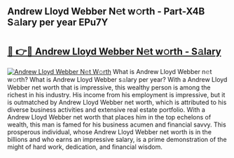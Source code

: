 ## Andrew Lloyd Webber N𝚎t w𝚘rth - Part-X4B S𝚊lary per year EPu7Y

# <h2><a href="http://gc0qrsc.nevu.top/?p=Andrew+Lloyd+Webber">🔗 👉🔴 Andrew Lloyd Webber N𝚎t w𝚘rth - S𝚊lary</a></h2>

[![Andrew Lloyd Webber N𝚎t W𝚘rth](https://i.imgur.com/Oavwk0R.jpeg)](http://gc0qrsc.nevu.top/?p=Andrew+Lloyd+Webber)
What is Andrew Lloyd Webber n𝚎t w𝚘rth? What is Andrew Lloyd Webber s𝚊lary per year?
With a Andrew Lloyd Webber net worth that is impressive, this wealthy person is among the richest in his industry. His income from his employment is impressive, but it is outmatched by Andrew Lloyd Webber net worth, which is attributed to his diverse business activities and extensive real estate portfolio. With a Andrew Lloyd Webber net worth that places him in the top echelons of wealth, this man is famed for his business acumen and financial savvy. This prosperous individual, whose Andrew Lloyd Webber net worth is in the billions and who earns an impressive salary, is a prime demonstration of the might of hard work, dedication, and financial wisdom.
